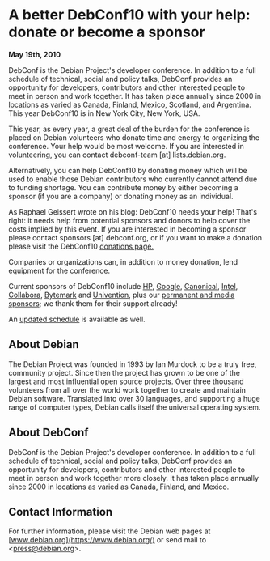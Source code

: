 
A better DebConf10 with your help: donate or become a sponsor
=============================================================


**May 19th, 2010**


DebConf is the Debian Project's developer conference. In addition to a full
schedule of technical, social and policy talks, DebConf provides an opportunity
for developers, contributors and other interested people to meet in person and
work together. It has taken place annually since 2000 in locations as varied as
Canada, Finland, Mexico, Scotland, and Argentina. This year DebConf10 is in New
York City, New York, USA.


This year, as every year, a great deal of the burden for the conference is
placed on Debian volunteers who donate time and energy to organizing the
conference. Your help would be most welcome. If you are interested in
volunteering, you can contact debconf-team [at] lists.debian.org.


Alternatively, you can help DebConf10 by donating money which will be used to
enable those Debian contributors who currently cannot attend due to funding
shortage. You can contribute money by either becoming a sponsor (if you are a
company) or donating money as an individual.


As Raphael Geissert wrote on his blog: DebConf10 needs your help! That's
right: it needs help from potential sponsors and donors to help cover the costs
implied by this event. If you are interested in becoming a sponsor please
contact sponsors [at] debconf.org, or if you want to make a donation please
visit the DebConf10 [donations
page.](https://debconf10.debconf.org/payments.xhtml)


Companies or organizations can, in addition to money donation, lend equipment
for the conference.


Current sponsors of DebConf10 include [HP](http://www.hp.com/go/linux), [Google](http://www.google.com ), [Canonical](http://www.canonical.com ), [Intel](http://www.intel.com ), [Collabora](http://www.collabora.co.uk ),
[Bytemark](https://www.bytemark.co.uk ) and [Univention](http://www.univention.de ), plus our [permanent and
media sponsors](https://debconf.org/#permanent_sponsors); we thank them for their support already!


An [updated
schedule](https://debconf10.debconf.org/dates.xhtml) is available as well.


About Debian
------------


The Debian Project was founded in 1993 by Ian Murdock to be a truly
free, community project. Since then the project has grown to be one of
the largest and most influential open source projects. Over three
thousand volunteers from all over the world work together to create and
maintain Debian software. Translated into over 30 languages, and
supporting a huge range of computer types, Debian calls itself the
universal operating system.


About DebConf
-------------


DebConf is the Debian Project's developer conference. In addition to a
full schedule of technical, social and policy talks, DebConf provides an
opportunity for developers, contributors and other interested people to
meet in person and work together more closely. It has taken place
annually since 2000 in locations as varied as Canada, Finland, and
Mexico.


Contact Information
-------------------


For further information, please visit the Debian web pages at
[www.debian.org](https://www.debian.org/) or send mail to
<[press@debian.org](mailto:press@debian.org)>.



